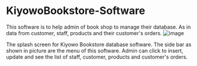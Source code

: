 # KiyowoBookstore-Software
This software is to help admin of book shop to manage their database. As in data from customer, staff, products and their customer's orders.
![image](https://github.com/natashamhds/KiyowoBookstore-Software/assets/133860829/cf51e26f-04d2-4c33-aac7-e37eb89f4dee)

The splash screen for Kiyowo Bookstore database software. The side bar as shown in picture are the menu of this software. Admin can click to insert, update and see the list of staff, customer, products and customer's orders.
